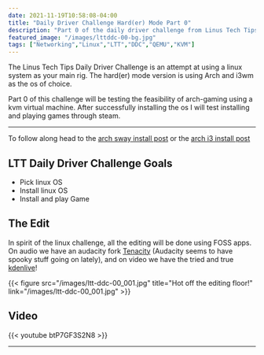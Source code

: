 ```yaml
---
date: 2021-11-19T10:58:08-04:00
title: "Daily Driver Challenge Hard(er) Mode Part 0"
description: "Part 0 of the daily driver challenge from Linus Tech Tips"
featured_image: "/images/lttddc-00-bg.jpg"
tags: ["Networking","Linux","LTT","DDC","QEMU","KVM"]
---
```


The Linus Tech Tips Daily Driver Challenge is an attempt at using a linux system as your main rig. The hard(er) mode version is using Arch and i3wm as the os of choice.

<!--more-->

Part 0 of this challenge will be testing the feasibility of arch-gaming using a kvm virtual machine. After successfully installing the os I will test installing and playing games through steam.

___

To follow along head to the [arch sway install post](https://www.kylerassweiler.ca/software/arch-sway/) or the [arch i3 install post](https://www.kylerassweiler.ca/software/arch-i3/)

## LTT Daily Driver Challenge Goals

- Pick linux OS
- Install linux OS
- Install and play Game

## The Edit

In spirit of the linux challenge, all the editing will be done using FOSS apps. On audio we have an audacity fork [Tenacity](https://github.com/tenacityteam/tenacity) (Audacity seems to have spooky stuff going on lately), and on video we have the tried and true [kdenlive](https://github.com/KDE/kdenlive)!

{{< figure src="/images/ltt-ddc-00_001.jpg" title="Hot off the editing floor!" link="/images/ltt-ddc-00_001.jpg" >}}

## Video

{{< youtube btP7GF3S2N8 >}}

___